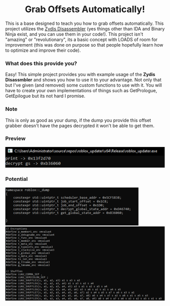 <h1 align="center">
  Grab Offsets Automatically!
</h1>

This is a base designed to teach you how to grab offsets automatically. This project utilizes the [Zydis Disassembler](https://github.com/zyantific/zydis) (yes things other than IDA and Binary Ninja exist, and you can use them in your code!). This project isn't "amazing" or "revolutionary", its a basic concept with LOADS of room for improvement (this was done on purpose so that people hopefully learn how to optimize and improve their code).

### What does this provide you?

Easy! This simple project provides you with example usage of the **Zydis Disassmbler** and shows you how to use it to your advantage. Not only that but I've given (and removed) some custom functions to use with it. You will have to create your own implementations of things such as GetPrologue, GetEpilogue but its not hard I promise.

### Note
This is only as good as your dump, if the dump you provide this offset grabber doesn't have the pages decrypted it won't be able to get them.

### Preview
![Preview](./preview.png)

### Potential
![Potential](./potential1.png)
![Potential](./potential2.png)
